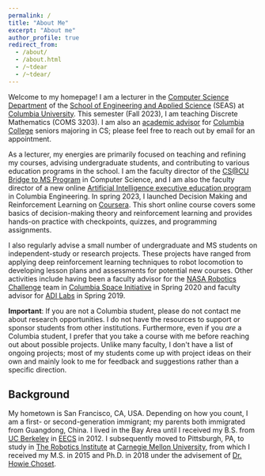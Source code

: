 ```yaml
---
permalink: /
title: "About Me"
excerpt: "About me"
author_profile: true
redirect_from: 
  - /about/
  - /about.html
  - /~tdear
  - /~tdear/
---
```


Welcome to my homepage! I am a lecturer in the [Computer Science Department](http://www.cs.columbia.edu) of the [School of Engineering and Applied Science](https://engineering.columbia.edu/) (SEAS) at [Columbia University](https://www.columbia.edu/). This semester (Fall 2023), I am teaching Discrete Mathematics (COMS 3203). I am also an [academic advisor](http://www.cs.columbia.edu/education/undergraduate/advisors/) for [Columbia College](https://www.college.columbia.edu/) seniors majoring in CS; please feel free to reach out by email for an appointment.

As a lecturer, my energies are primarily focused on teaching and refining my courses, advising undergraduate students, and contributing to various education programs in the school. I am the faculty director of the [CS@CU Bridge to MS Program](https://www.cs.columbia.edu/ms-bridge/) in Computer Science, and I am also the faculty director of a new online [Artificial Intelligence executive education program](https://ai.engineering.columbia.edu/) in Columbia Engineering. In spring 2023, I launched Decision Making and Reinforcement Learning on [Coursera](https://www.coursera.org/learn/dmrol). This short online course covers some basics of decision-making theory and reinforcement learning and provides hands-on practice with checkpoints, quizzes, and programming assignments.

I also regularly advise a small number of undergraduate and MS students on independent-study or research projects. These projects have ranged from applying deep reinforcement learning techniques to robot locomotion to developing lesson plans and assessments for potential new courses. Other activities include having been a faculty advisor for the [NASA Robotics Challenge](https://columbiaspace.org/missions/mission-nasa-src/) team in [Columbia Space Initiative](https://columbiaspace.org/) in Spring 2020 and faculty advisor for [ADI Labs](https://adicu.com/labs/) in Spring 2019.

**Important**: If you are not a Columbia student, please do not contact me about research opportunities. I do not have the resources to support or sponsor students from other institutions. Furthermore, even if you *are* a Columbia student, I prefer that you take a course with me before reaching out about possible projects. Unlike many faculty, I don't have a list of ongoing projects; most of my students come up with project ideas on their own and mainly look to me for feedback and suggestions rather than a specific direction.

## Background
My hometown is San Francisco, CA, USA. Depending on how you count, I am a first- or second-generation immigrant; my parents both immigrated from Guangdong, China. I lived in the Bay Area until I received my B.S. from [UC Berkeley](https://www.berkeley.edu/) in [EECS](https://eecs.berkeley.edu/) in 2012. I subsequently moved to Pittsburgh, PA, to study in [The Robotics Institute](https://www.ri.cmu.edu) at [Carnegie Mellon University](https://www.cmu.edu/), from which I received my M.S. in 2015 and Ph.D. in 2018 under the advisement of [Dr. Howie Choset](http://www.cs.cmu.edu/~choset/).

